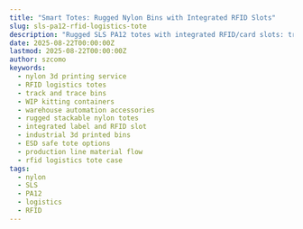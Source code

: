 ```yaml
---
title: "Smart Totes: Rugged Nylon Bins with Integrated RFID Slots"
slug: sls-pa12-rfid-logistics-tote
description: "Rugged SLS PA12 totes with integrated RFID/card slots: traceable WIP, kitting, and warehouse flows with impact-resistant walls and stackable geometry."
date: 2025-08-22T00:00:00Z
lastmod: 2025-08-22T00:00:00Z
author: szcomo
keywords:
  - nylon 3d printing service
  - RFID logistics totes
  - track and trace bins
  - WIP kitting containers
  - warehouse automation accessories
  - rugged stackable nylon totes
  - integrated label and RFID slot
  - industrial 3d printed bins
  - ESD safe tote options
  - production line material flow
  - rfid logistics tote case
tags:
  - nylon
  - SLS
  - PA12
  - logistics
  - RFID
---
```



